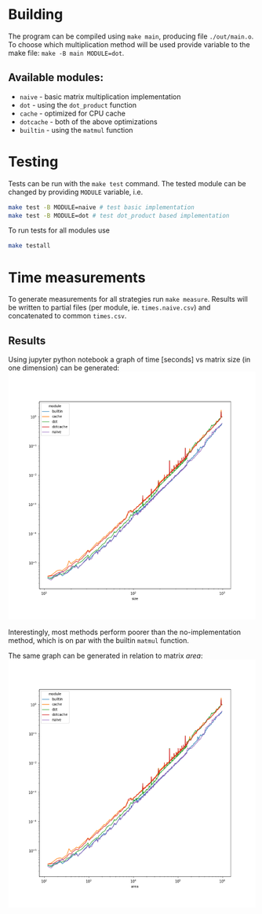 # Building
The program can be compiled using `make main`, producing file `./out/main.o`.  
To choose which multiplication method will be used provide variable to the make file: `make -B main MODULE=dot`. 
## Available modules:
* `naive` - basic matrix multiplication implementation
* `dot` - using the `dot_product` function
* `cache` - optimized for CPU cache
* `dotcache` - both of the above optimizations
* `builtin` - using the `matmul` function

# Testing

Tests can be run with the `make test` command. The tested module can be changed by providing `MODULE` variable, i.e.
```bash
make test -B MODULE=naive # test basic implementation
make test -B MODULE=dot # test dot_product based implementation
```

To run tests for all modules use
```bash
make testall
```

# Time measurements
To generate measurements for all strategies run `make measure`. Results will be written to partial files (per module, ie. `times.naive.csv`) and concatenated to common `times.csv`.

## Results

Using jupyter python notebook a graph of time [seconds] vs matrix size (in one
dimension) can be generated:  
![time](./times2.png)

Interestingly, most methods perform poorer than the no-implementation method,
which is on par with the builtin `matmul` function.

The same graph can be generated in relation to matrix _area_:  
![time](./area2.png)


